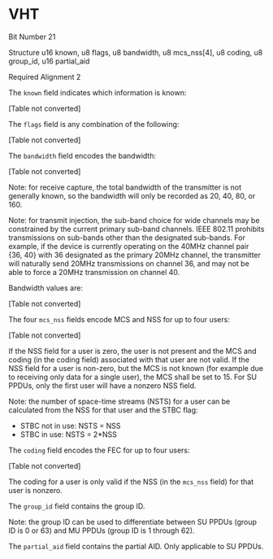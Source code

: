 VHT
===

Bit Number 21

Structure u16 known, u8 flags, u8 bandwidth, u8 mcs\_nss\[4\], u8
coding, u8 group\_id, u16 partial\_aid

Required Alignment 2

The `known` field indicates which information is known:

\[Table not converted\]

The `flags` field is any combination of the following:

\[Table not converted\]

The `bandwidth` field encodes the bandwidth:

\[Table not converted\]

Note: for receive capture, the total bandwidth of the transmitter is not
generally known, so the bandwidth will only be recorded as 20, 40, 80,
or 160.

Note: for transmit injection, the sub-band choice for wide channels may
be constrained by the current primary sub-band channels. IEEE 802.11
prohibits transmissions on sub-bands other than the designated
sub-bands. For example, if the device is currently operating on the
40MHz channel pair {36, 40} with 36 designated as the primary 20MHz
channel, the transmitter will naturally send 20MHz transmissions on
channel 36, and may not be able to force a 20MHz transmission on channel
40.

Bandwidth values are:

\[Table not converted\]

The four `mcs_nss` fields encode MCS and NSS for up to four users:

\[Table not converted\]

If the NSS field for a user is zero, the user is not present and the MCS
and coding (in the coding field) associated with that user are not
valid. If the NSS field for a user is non-zero, but the MCS is not known
(for example due to receiving only data for a single user), the MCS
shall be set to 15. For SU PPDUs, only the first user will have a
nonzero NSS field.

Note: the number of space-time streams (NSTS) for a user can be
calculated from the NSS for that user and the STBC flag:

-   STBC not in use: NSTS = NSS
-   STBC in use: NSTS = 2\*NSS

The `coding` field encodes the FEC for up to four users:

\[Table not converted\]

The coding for a user is only valid if the NSS (in the `mcs_nss` field)
for that user is nonzero.

The `group_id` field contains the group ID.

Note: the group ID can be used to differentiate between SU PPDUs (group
ID is 0 or 63) and MU PPDUs (group ID is 1 through 62).

The `partial_aid` field contains the partial AID. Only applicable to SU
PPDUs.
